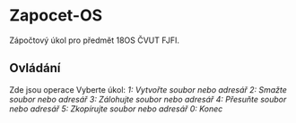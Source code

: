 # Zapocet-OS
Zápočtový úkol pro předmět 18OS ČVUT FJFI.
## Ovládání 
Zde jsou operace
Vyberte úkol:
*1: Vytvořte soubor nebo adresář*
*2: Smažte soubor nebo adresář*
*3: Zálohujte soubor nebo adresář*
*4: Přesuňte soubor nebo adresář*
*5: Zkopírujte soubor nebo adresář*
*0: Konec*
